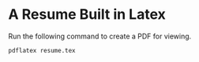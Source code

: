 # A Resume Built in Latex

Run the following command to create a PDF for viewing.

```
pdflatex resume.tex
```
